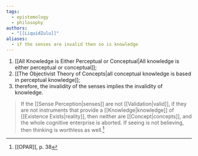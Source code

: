 ```yaml
---
tags:
  - epistemology
  - philosophy
authors:
  - "[[LiquidZulu]]"
aliases:
  - if the senses are invalid then so is knowledge
---
```

1. [[All Knowledge is Either Perceptual or Conceptual|All knowledge is either perceptual or conceptual]];
2. [[The Objectivist Theory of Concepts|all conceptual knowledge is based in perceptual knowledge]];
3. therefore, the invalidity of the senses implies the invalidity of knowledge.

>If the [[Sense Perception|senses]] are not [[Validation|valid]], if they are not instruments that provide a [[Knowledge|knowledge]] of [[Existence Exists|reality]], then neither are [[Concept|concepts]], and the whole cognitive enterprise is aborted. If seeing is not believing, then thinking is worthless as well.[^1]

[^1]: [[OPAR]], p. 38